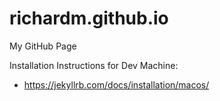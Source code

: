 # richardm.github.io

My GitHub Page

Installation Instructions for Dev Machine:

- https://jekyllrb.com/docs/installation/macos/
